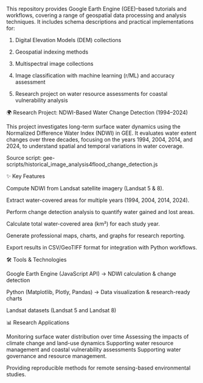 This repository provides Google Earth Engine (GEE)–based tutorials and workflows, covering a range of geospatial data processing and analysis techniques. It includes schema descriptions and practical implementations for:

1. Digital Elevation Models (DEM) collections

2. Geospatial indexing methods

3. Multispectral image collections

4. Image classification with machine learning (r/ML) and accuracy assessment

5. Research project on water resource assessments for coastal vulnerability analysis

🌍 Research Project: NDWI-Based Water Change Detection (1994–2024)

This project investigates long-term surface water dynamics using the Normalized Difference Water Index (NDWI) in GEE. It evaluates water extent changes over three decades, focusing on the years 1994, 2004, 2014, and 2024, to understand spatial and temporal variations in water coverage.

Source script: gee-scripts/historical_image_analysis4flood_change_detection.js

✨ Key Features

Compute NDWI from Landsat satellite imagery (Landsat 5 & 8).

Extract water-covered areas for multiple years (1994, 2004, 2014, 2024).

Perform change detection analysis to quantify water gained and lost areas.

Calculate total water-covered area (km²) for each study year.

Generate professional maps, charts, and graphs for research reporting.

Export results in CSV/GeoTIFF format for integration with Python workflows.

🛠️ Tools & Technologies

Google Earth Engine (JavaScript API) → NDWI calculation & change detection

Python (Matplotlib, Plotly, Pandas) → Data visualization & research-ready charts

Landsat datasets (Landsat 5 and Landsat 8)

📊 Research Applications

Monitoring surface water distribution over time
Assessing the impacts of climate change and land-use dynamics
Supporting water resource management and coastal vulnerability assessments
Supporting water governance and resource management.

Providing reproducible methods for remote sensing-based environmental studies.

